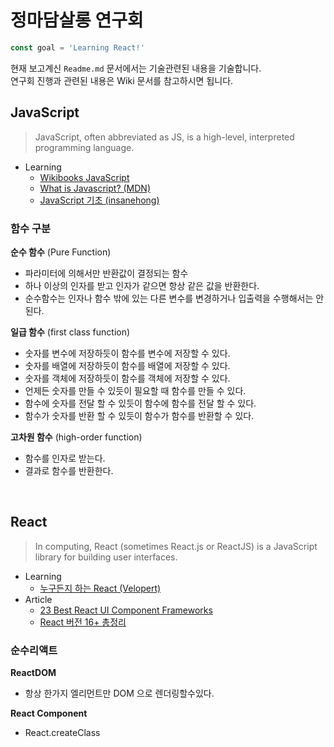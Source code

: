 # 정마담살롱 연구회
```js
const goal = 'Learning React!'
```

현재 보고계신 `Readme.md` 문서에서는 기술관련된 내용을 기술합니다.  
연구회 진행과 관련된 내용은 Wiki 문서를 참고하시면 됩니다.

## JavaScript
> JavaScript, often abbreviated as JS, is a high-level, interpreted programming language.

 - Learning
   - [Wikibooks JavaScript](https://en.wikibooks.org/wiki/JavaScript)
   - [What is Javascript? (MDN)](https://developer.mozilla.org/ko/docs/Learn/JavaScript/First_steps/What_is_JavaScript)
   - [JavaScript 기초 (insanehong)](http://insanehong.kr/category/javascript/)

### 함수 구분
**순수 함수** (Pure Function)
 - 파라미터에 의해서만 반환값이 결정되는 함수
 - 하나 이상의 인자를 받고 인자가 같으면 항상 같은 값을 반환한다.
 - 순수함수는 인자나 함수 밖에 있는 다른 변수를 변경하거나 입출력을 수행해서는 안된다.

**일급 함수** (first class function)
 - 숫자를 변수에 저장하듯이 함수를 변수에 저장할 수 있다.
 - 숫자를 배열에 저장하듯이 함수를 배열에 저장할 수 있다.
 - 숫자를 객체에 저장하듯이 함수를 객체에 저장할 수 있다.
 - 언제든 숫자를 만들 수 있듯이 필요할 때 함수를 만들 수 있다.
 - 함수에 숫자를 전달 할 수 있듯이 함수에 함수를 전달 할 수 있다.
 - 함수가 숫자를 반환 할 수 있듯이 함수가 함수를 반환할 수 있다.

**고차원 함수** (high-order function)
 - 함수를 인자로 받는다.
 - 결과로 함수를 반환한다.

<br>

## React
> In computing, React (sometimes React.js or ReactJS) is a JavaScript library for building user interfaces.

 - Learning
   - [누구든지 하는 React (Velopert)](https://velopert.com/3613)
 - Article
   - [23 Best React UI Component Frameworks](https://hackernoon.com/23-best-react-ui-component-libraries-and-frameworks-250a81b2ac42)
   - [React 버전 16+ 총정리](https://www.vobour.com/%EB%A6%AC%EC%95%A1%ED%8A%B8-react-%EB%B2%84%EC%A0%84-16-%EC%B4%9D%EC%A0%95%EB%A6%AC)

### 순수리액트
**ReactDOM**
 - 항상 한가지 엘리먼트만 DOM 으로 렌더링할수있다.

**React Component**
 - React.createClass